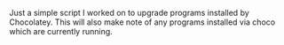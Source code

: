Just a simple script I worked on to upgrade programs installed by Chocolatey. This will also make note of any programs installed via choco which are currently running. 
